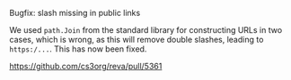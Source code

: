 Bugfix: slash missing in public links

We used `path.Join` from the standard library for constructing URLs in two
cases, which is wrong, as this will remove double slashes, leading to
`https:/...`. This has now been fixed.

https://github.com/cs3org/reva/pull/5361
